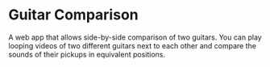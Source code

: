 # Guitar Comparison
A web app that allows side-by-side comparison of two guitars. You can play looping videos of two different guitars next to each other and compare the sounds of their pickups in equivalent positions.

